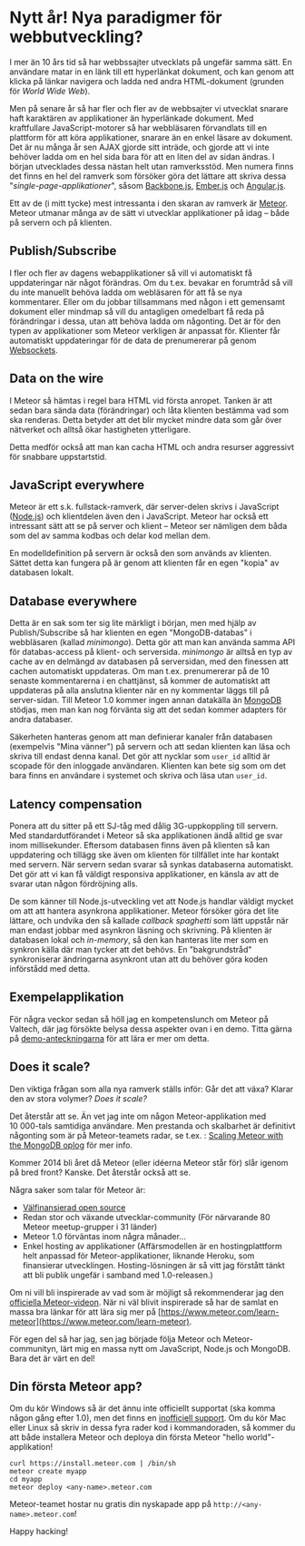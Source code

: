 Nytt år! Nya paradigmer för webbutveckling?
==========================================

I mer än 10 års tid så har webbssajter utvecklats på ungefär samma sätt. En användare matar in en länk till ett hyperlänkat dokument, och kan genom att klicka på länkar navigera och ladda ned andra HTML-dokument (grunden för *World Wide Web*).

Men på senare år så har fler och fler av de webbsajter vi utvecklat snarare haft karaktären av applikationer än hyperlänkade dokument. Med kraftfullare JavaScript-motorer så har webbläsaren förvandlats till en plattform för att köra applikationer, snarare än en enkel läsare av dokument.
Det är nu många år sen AJAX gjorde sitt inträde, och gjorde att vi inte behöver ladda om en hel sida bara för att en liten del av sidan ändras. I början utvecklades dessa nästan helt utan ramverksstöd. Men numera finns det finns en hel del ramverk som försöker göra det lättare att skriva dessa "*single-page-applikationer*", såsom [Backbone.js](http://backbonejs.org/), [Ember.js](http://emberjs.com/) och [Angular.js](http://angularjs.org/).

Ett av de (i mitt tycke) mest intressanta i den skaran av ramverk är [Meteor](https://www.meteor.com/). Meteor utmanar många av de sätt vi utvecklar applikationer på idag – både på servern och på klienten.

Publish/Subscribe
-----------------

I fler och fler av dagens webapplikationer så vill vi automatiskt få uppdateringar när något förändras. Om du t.ex. bevakar en forumtråd så vill du inte manuellt behöva ladda om webläsaren för att få se nya kommentarer. Eller om du jobbar tillsammans med någon i ett gemensamt dokument eller mindmap så vill du antagligen omedelbart få reda på förändringar i dessa, utan att behöva ladda om någonting. Det är för den typen av applikationer som Meteor verkligen är anpassat för. Klienter får automatiskt uppdateringar för de data de prenumererar på genom [Websockets](http://en.wikipedia.org/wiki/WebSocket).

Data on the wire
----------------

I Meteor så hämtas i regel bara HTML vid första anropet. Tanken är att sedan bara sända data (förändringar) och låta klienten bestämma vad som ska renderas. Detta betyder att det blir mycket mindre data som går över nätverket och alltså ökar hastigheten ytterligare.

Detta medför också att man kan cacha HTML och andra resurser aggressivt för snabbare uppstartstid.

JavaScript everywhere
---------------------

Meteor är ett s.k. fullstack-ramverk, där server-delen skrivs i JavaScript ([Node.js](http://nodejs.org/)) och klientdelen även den i JavaScript. Meteor har också ett intressant sätt att se på server och klient – Meteor ser nämligen dem båda som del av samma kodbas och delar kod mellan dem.

En modelldefinition på servern är också den som används av klienten. Sättet detta kan fungera på är genom att klienten får en egen "kopia" av databasen lokalt.

Database everywhere
-------------------

Detta är en sak som ter sig lite märkligt i början, men med hjälp av Publish/Subscribe så har klienten en egen "MongoDB-databas" i webbläsaren (kallad *minimongo*). Detta gör att man kan använda samma API för databas-access på klient- och serversida. *minimongo* är alltså en typ av cache av en delmängd av databasen på serversidan, med den finessen att cachen automatiskt uppdateras. Om man t.ex. prenumererar på de 10 senaste kommentarerna i en chattjänst, så kommer de automatiskt att uppdateras på alla anslutna klienter när en ny kommentar läggs till på server-sidan. Till Meteor 1.0 kommer ingen annan datakälla än [MongoDB](http://www.mongodb.org/) stödjas, men man kan nog förvänta sig att det sedan kommer adapters för andra databaser.

Säkerheten hanteras genom att man definierar kanaler från databasen (exempelvis "Mina vänner") på servern och att sedan klienten kan läsa och skriva till endast denna kanal. Det gör att nycklar som `user_id` alltid är scopade för den inloggade användaren. Klienten kan bete sig som om det bara finns en användare i systemet och skriva och läsa utan `user_id`.

Latency compensation
--------------------

Ponera att du sitter på ett SJ-tåg med dålig 3G-uppkoppling till servern. Med standardutförandet i Meteor så ska applikationen ändå alltid ge svar inom millisekunder. Eftersom databasen finns även på klienten så kan uppdatering och tillägg ske även om klienten för tillfället inte har kontakt med servern. När servern sedan svarar så synkas databaserna automatiskt. Det gör att vi kan få väldigt responsiva applikationer, en känsla av att de svarar utan någon fördröjning alls.

De som känner till Node.js-utveckling vet att Node.js handlar väldigt mycket om att att hantera asynkrona applikationer. Meteor försöker göra det lite lättare, och undvika den så kallade *callback spaghetti* som lätt uppstår när man endast jobbar med asynkron läsning och skrivning. På klienten är databasen lokal och *in-memory*, så den kan hanteras lite mer som en synkron källa där man tycker att det behövs. En "bakgrundstråd" synkroniserar ändringarna asynkront utan att du behöver göra koden införstådd med detta.

Exempelapplikation
------------------

För några veckor sedan så höll jag en kompetenslunch om Meteor på Valtech, där jag försökte belysa dessa aspekter ovan i en demo. Titta gärna på [demo-anteckningarna](https://github.com/andreasekstrom/demo-meteor-leaderboard) för att lära er mer om detta.

Does it scale?
--------------

Den viktiga frågan som alla nya ramverk ställs inför: Går det att växa? Klarar den av stora volymer? *Does it scale?*

Det återstår att se. Än vet jag inte om någon Meteor-applikation med 10 000-tals samtidiga användare.
Men prestanda och skalbarhet är definitivt någonting som är på Meteor-teamets radar, se t.ex. : [Scaling Meteor with the MongoDB oplog](https://www.meteor.com/blog/2013/12/18/david-glasser-on-scaling-meteor-with-the-mongodb-oplog) för mer info.

Kommer 2014 bli året då Meteor (eller idéerna Meteor står för) slår igenom på bred front? Kanske. Det återstår också att se.

Några saker som talar för Meteor är:

* [Välfinansierad open source](https://www.meteor.com/blog/2012/07/25/meteors-new-112-million-development-budget)
* Redan stor och växande utvecklar-community (För närvarande 80 Meteor meetup-grupper i 31 länder)
* Meteor 1.0 förväntas inom några månader...
* Enkel hosting av applikationer (Affärsmodellen är en hostingplattform helt anpassad för Meteor-applikationer, liknande Heroku, som finansierar utvecklingen. Hosting-lösningen är så vitt jag förstått tänkt att bli publik ungefär i samband med 1.0-releasen.)

Om ni vill bli inspirerade av vad som är möjligt så rekommenderar jag den [officiella Meteor-videon](https://www.meteor.com/authcast).
När ni väl blivit inspirerade så har de samlat en massa bra länkar för att lära sig mer på [https://www.meteor.com/learn-meteor](https://www.meteor.com/learn-meteor).

För egen del så har jag, sen jag började följa Meteor och Meteor-communityn, lärt mig en massa nytt om JavaScript, Node.js och MongoDB. Bara det är värt en del!

Din första Meteor app?
----------------------

Om du kör Windows så är det ännu inte officiellt supportat (ska komma någon gång efter 1.0), men det finns en [inofficiell support](http://win.meteor.com/).
Om du kör Mac eller Linux så skriv in dessa fyra rader kod i kommandoraden, så kommer du att både installera Meteor och deploya din första Meteor "hello world"-applikation!

    curl https://install.meteor.com | /bin/sh
    meteor create myapp
    cd myapp
    meteor deploy <any-name>.meteor.com

Meteor-teamet hostar nu gratis din nyskapade app på `http://<any-name>.meteor.com`!

Happy hacking!
